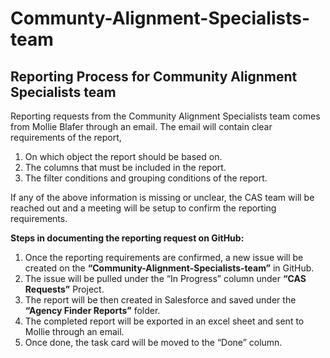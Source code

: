 # Communty-Alignment-Specialists-team

## Reporting Process for Community Alignment Specialists team 

Reporting requests from the Community Alignment Specialists team comes from Mollie Blafer through an email. The email will contain clear requirements of the report, 

1.	On which object the report should be based on.
2.	The columns that must be included in the report.
3.	The filter conditions and grouping conditions of the report.

If any of the above information is missing or unclear, the CAS team will be reached out and a meeting will be setup to confirm the reporting requirements.

**Steps in documenting the reporting request on GitHub:**

1.	Once the reporting requirements are confirmed, a new issue will be created on the **“Community-Alignment-Specialists-team”** in GitHub. 
2.	The issue will be pulled under the “In Progress” column under **“CAS Requests”** Project. 
3.	The report will be then created in Salesforce and saved under the **“Agency Finder Reports”** folder.
4.	The completed report will be exported in an excel sheet and sent to Mollie through an email.
5.	Once done, the task card will be moved to the “Done” column.



